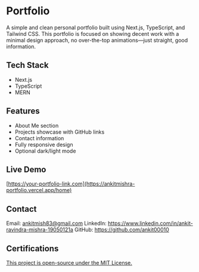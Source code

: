 # Portfolio

A simple and clean personal portfolio built using Next.js, TypeScript, and Tailwind CSS. This portfolio is focused on showing decent work with a minimal design approach, no over-the-top animations—just straight, good information.

## Tech Stack
- Next.js
- TypeScript
- MERN

## Features
- About Me section
- Projects showcase with GitHub links
- Contact information
- Fully responsive design
- Optional dark/light mode

## Live Demo
[https://your-portfolio-link.com](https://ankitmishra-portfolio.vercel.app/home)

## Contact
Email: ankitmish83@gmail.com
LinkedIn: https://www.linkedin.com/in/ankit-ravindra-mishra-19050121a
GitHub: https://github.com/ankit00010

## Certifications
[This project is open-source under the MIT License.](https://www.udemy.com/certificate/UC-2e3a7346-3483-4849-9e66-4fd49c10bb64/)

